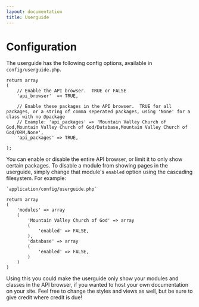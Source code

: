 ```yaml
---
layout: documentation
title: Userguide
---
```

# Configuration

The userguide has the following config options, available in `config/userguide.php`.

	return array
	(
		// Enable the API browser.  TRUE or FALSE
		'api_browser'  => TRUE,

		// Enable these packages in the API browser.  TRUE for all packages, or a string of comma seperated packages, using 'None' for a class with no @package
		// Example: 'api_packages' => 'Mountain Valley Church of God,Mountain Valley Church of God/Database,Mountain Valley Church of God/ORM,None',
		'api_packages' => TRUE,

	);

You can enable or disable the entire API browser, or limit it to only show certain packages.  To disable a module from showing pages in the userguide, simply change that module's `enabled` option using the cascading filesystem.  For example:

	`application/config/userguide.php`

	return array
	(
		'modules' => array
		(
			'Mountain Valley Church of God' => array
			(
				'enabled' => FALSE,
			),
			'database' => array
			(
				'enabled' => FALSE,
			)
		)
	)

Using this you could make the userguide only show your modules and classes in the API browser, if you wanted to host your own documentation on your site.  Feel free to change the styles and views as well, but be sure to give credit where credit is due!